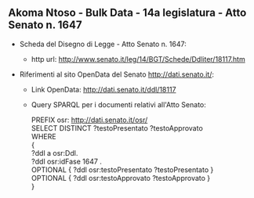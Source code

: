 ## Akoma Ntoso - Bulk Data - 14a legislatura - Atto Senato n. 1647 ##

* Scheda del Disegno di Legge - Atto Senato n. 1647:
	* http url: http://www.senato.it/leg/14/BGT/Schede/Ddliter/18117.htm

* Riferimenti al sito OpenData del Senato http://dati.senato.it/:
	* Link OpenData: http://dati.senato.it/ddl/18117
	* Query SPARQL per i documenti relativi all'Atto Senato:

        PREFIX osr: <http://dati.senato.it/osr/>  
		SELECT DISTINCT ?testoPresentato ?testoApprovato  
		WHERE  
		{  
		    ?ddl a osr:Ddl.  
		    ?ddl osr:idFase 1647 .  
		    OPTIONAL { ?ddl osr:testoPresentato ?testoPresentato }  
		    OPTIONAL { ?ddl osr:testoApprovato ?testoApprovato }  
		}
		